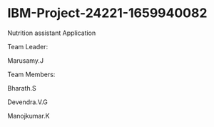 # IBM-Project-24221-1659940082
Nutrition assistant Application


Team Leader:
   
   Marusamy.J

Team Members:

Bharath.S


Devendra.V.G


Manojkumar.K
